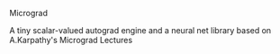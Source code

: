 Micrograd

A tiny scalar-valued autograd engine and a neural net library based on A.Karpathy's Micrograd Lectures